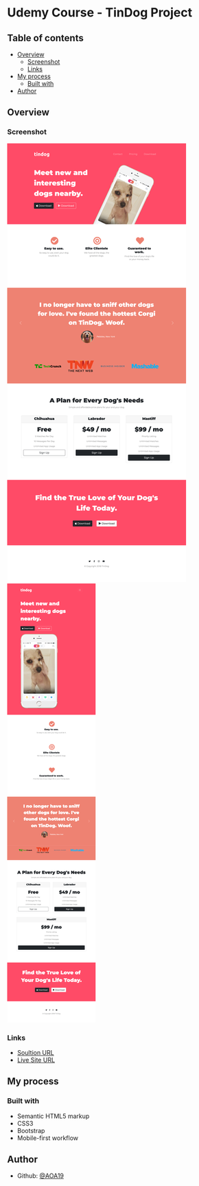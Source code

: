 # Udemy Course - TinDog Project



## Table of contents

- [Overview](#overview)
  - [Screenshot](#screenshot)
  - [Links](#links)
- [My process](#my-process)
  - [Built with](#built-with)
- [Author](#author)



## Overview

### Screenshot

![](./Screenshots/TinDog-Desktop.png)
![](./Screenshots/TinDog-Mobile.png)

### Links

- [Soultion URL](https://github.com/AOA19/tindog)
- [Live Site URL](https://aoa19.github.io/tindog/)

## My process

### Built with

- Semantic HTML5 markup
- CSS3
- Bootstrap 
- Mobile-first workflow

## Author

- Github: [@AOA19](https://github.com/AOA19)

